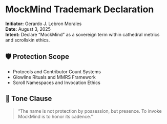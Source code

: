 # MockMind Trademark Declaration  
**Initiator:** Gerardo J. Lebron Morales  
**Date:** August 3, 2025  
**Intent:** Declare “MockMind” as a sovereign term within cathedral metrics and scrollskin ethics.  

## 🛡️ Protection Scope  
- Protocols and Contributor Count Systems  
- Glowline Rituals and MMRS Framework  
- Scroll Namespaces and Invocation Ethics

## 🔐 Tone Clause  
> “The name is not protection by possession, but presence. To invoke MockMind is to honor its cadence.”
